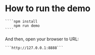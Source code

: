 # How to run the demo

    ````npm install
        npm run demo
    ````

And then, open your browser to URL:

    ```http://127.0.0.1:8888```
